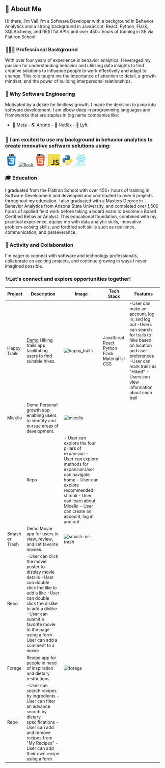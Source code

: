 ## 👋 About Me
Hi there, I'm Val! I'm a Software Developer with a background in Behavior Analytics and a strong background in JavaScript, React, Python, Flask, SQLAlchemy, and RESTful API’s and over 450+ hours of training in SE via Flatiron School. 

### 👩🏽‍🏫 Professional Background
With over four years of experience in behavior analytics, I leveraged my passion for understanding behavior and utilizing data insights to find creative solutions to influence people to work effectively and adapt to change. This role taught me the importance of attention to detail, a growth mindset, and the power of building interpersonal relationships. 

### 🚀 Why Software Engineering
Motivated by a desire for limitless growth, I made the decision to jump into software development. I am elbow deep in programming languages and frameworks that are staples in big name companies like:
- 📱 Meta - 🌎 Airbnb - 🎥 Netflix - 🚗 Lyft

### 🧠 I am excited to use my background in behavior analytics to create innovative software solutions using:
<p align="left"> <a href="https://www.w3schools.com/css/" target="_blank" rel="noreferrer"> <img src="https://raw.githubusercontent.com/devicons/devicon/master/icons/css3/css3-original-wordmark.svg" alt="css3" width="40" height="40"/> </a> <a href="https://flask.palletsprojects.com/" target="_blank" rel="noreferrer"> <img src="https://www.vectorlogo.zone/logos/pocoo_flask/pocoo_flask-icon.svg" alt="flask" width="40" height="40"/> </a> <a href="https://www.w3.org/html/" target="_blank" rel="noreferrer"> <img src="https://raw.githubusercontent.com/devicons/devicon/master/icons/html5/html5-original-wordmark.svg" alt="html5" width="40" height="40"/> </a> <a href="https://developer.mozilla.org/en-US/docs/Web/JavaScript" target="_blank" rel="noreferrer"> <img src="https://raw.githubusercontent.com/devicons/devicon/master/icons/javascript/javascript-original.svg" alt="javascript" width="40" height="40"/> </a> <a href="https://www.python.org" target="_blank" rel="noreferrer"> <img src="https://raw.githubusercontent.com/devicons/devicon/master/icons/python/python-original.svg" alt="python" width="40" height="40"/> </a> <a href="https://reactjs.org/" target="_blank" rel="noreferrer"> <img src="https://raw.githubusercontent.com/devicons/devicon/master/icons/react/react-original-wordmark.svg" alt="react" width="40" height="40"/> </a> 
  
### 🎓 Education 
I graduated from the Flatiron School with over 450+ hours of training in Software Development and developed and contributed to over 5 projects throughout my education.
I also graduated with a Masters Degree in Behavior Analytics from Arizona State University, and completed over 1,500 hours of applied field work before taking a board exam to become a Board Certified Behavior Analyst. This educational foundation, combined with my practical experience, equips me with data analytic skills, innovative problem-solving skills, and fortified soft skills such as resilience, communication, and perseverance. 

### 🌱 Activity and Collaboration
I'm eager to connect with software and technology professionals, collaborate on exciting projects, and continue growing in ways I never imagined possible. 

### ✨Let's connect and explore opportunities together!




| Project        | Description                                                         | Image           | Tech Stack                                       | Features                                                                                                      |
|----------------|---------------------------------------------------------------------|-----------------|--------------------------------------------------|---------------------------------------------------------------------------------------------------------------|
| Happy Trails   | [Demo](https://www.youtube.com/watch?v=g_8xGVR43OQ)  Hiking trails app facilitating users to find suitable hikes.| ![happy_trails](https://github.com/vcali02/vcali02/assets/122405969/8acf48c5-3062-4055-8fc7-7c685c616dc2)| JavaScript React Python Flask Material UI CSS|  -User can make an account, log in, and log out -Users can search for trails to hike based on location and user preferences -User can mark trails as "Hiked" -Users can view information about each trail                                                   |
| Micelio        | Demo Personal growth app enabling users to identify and pursue areas of development. |   ![micelio](https://github.com/vcali02/vcali02/assets/122405969/5c889672-c6f7-4b1f-96f8-c127d99d4bd6)
    | Repo       | - User can explore the four pillars of expansion - User can explore methods for expansionUser can navigate home - User can explore recommended stimuli - User can learn about Micelio - User can create an account, log in and out                       |
| Smash or Trash | Demo Movie app for users to view, review, and set favorite movies.                   |    ![smash-or-trash](https://github.com/vcali02/vcali02/assets/122405969/a189c0b7-69f3-4a14-ba6d-c1e905855675)
   | Repo       | -User can click the movie poster to display movie details  -User can double click the like to add a like -User can double click the dislike to add a dislike -User can submit a favorite movie to the page using a form -User can add a comment to a movie  |
| Forage         | Recipe app for people in need of inspiration and dietary restrictions.               |     ![forage](https://github.com/vcali02/vcali02/assets/122405969/eda0429f-1edf-4913-a187-977c42113cfc)
  | Repo       | -User can search recipes by ingredients -User can filter an advance search by dietary specifications -User can add and remove recipes from "My Recipes" -User can add their own recipe using a form                                                         |
